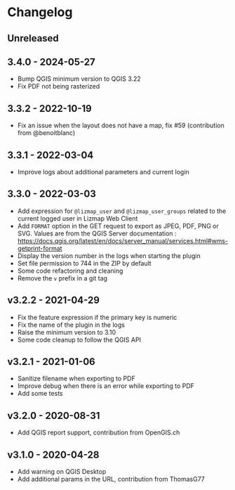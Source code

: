# Changelog

## Unreleased

## 3.4.0 - 2024-05-27

* Bump QGIS minimum version to QGIS 3.22
* Fix PDF not being rasterized

## 3.3.2 - 2022-10-19

* Fix an issue when the layout does not have a map, fix #59 (contribution from @benoitblanc)

## 3.3.1 - 2022-03-04

* Improve logs about additional parameters and current login

## 3.3.0 - 2022-03-03

* Add expression for `@lizmap_user` and `@lizmap_user_groups` related to the current logged user in Lizmap Web Client
* Add `FORMAT` option in the GET request to export as JPEG, PDF, PNG or SVG.
  Values are from the QGIS Server documentation : https://docs.qgis.org/latest/en/docs/server_manual/services.html#wms-getprint-format
* Display the version number in the logs when starting the plugin
* Set file permission to 744 in the ZIP by default
* Some code refactoring and cleaning
* Remove the `v` prefix in a git tag

## v3.2.2 - 2021-04-29

* Fix the feature expression if the primary key is numeric
* Fix the name of the plugin in the logs
* Raise the minimum version to 3.10
* Some code cleanup to follow the QGIS API

## v3.2.1 - 2021-01-06

* Sanitize filename when exporting to PDF
* Improve debug when there is an error while exporting to PDF
* Add some tests

## v3.2.0 - 2020-08-31

* Add QGIS report support, contribution from OpenGIS.ch

## v3.1.0 - 2020-04-28

* Add warning on QGIS Desktop
* Add additional params in the URL, contribution from ThomasG77

